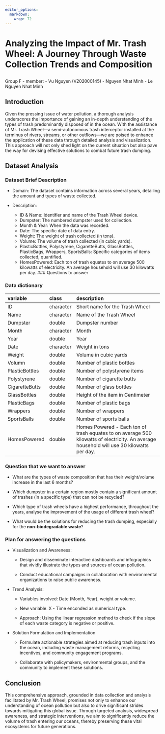 ```yaml
---
editor_options: 
  markdown: 
    wrap: 72
---
```


# Analyzing the Impact of Mr. Trash Wheel: A Journey Through Waste Collection Trends and Composition

## 

Group F - member: - Vu Nguyen (V202000145) - Nguyen Nhat Minh - Le
Nguyen Nhat Minh

## Introduction

Given the pressing issue of water pollution, a thorough analysis
underscores the importance of gaining an in-depth understanding of the
types of trash predominantly disposed of in the ocean. With the
assistance of Mr. Trash Wheel—a semi-autonomous trash interceptor
installed at the terminus of rivers, streams, or other outflows—we are
poised to enhance the application of these data through detailed
analysis and visualization. This approach will not only shed light on
the current situation but also pave the way for devising effective
solutions to combat future trash dumping.

## Dataset Analysis

### Dataset Brief Description

-   Domain: The dataset contains information across several years,
    detailing the amount and types of waste collected.

-   Description:

    -   ID & Name: Identifier and name of the Trash Wheel device.
    -   Dumpster: The numbered dumpster used for collection.
    -   Month & Year: When the data was recorded.
    -   Date: The specific date of data entry.
    -   Weight: The weight of trash collected (in tons).
    -   Volume: The volume of trash collected (in cubic yards).
    -   PlasticBottles, Polystyrene, CigaretteButts, GlassBottles,
        PlasticBags, Wrappers, SportsBalls: Specific categories of items
        collected, quantified.
    -   HomesPowered: Each ton of trash equates to on average 500
        kilowatts of electricity. An average household will use 30
        kilowatts per day. \### Questions to answer

### Data dictionary

| variable       | class     | description                                                                                                                               |
|:---------------|:----------|:------------------------------------------------------------------------------------------------------------------------------------------|
| ID             | character | Short name for the Trash Wheel                                                                                                            |
| Name           | character | Name of the Trash Wheel                                                                                                                   |
| Dumpster       | double    | Dumpster number                                                                                                                           |
| Month          | character | Month                                                                                                                                     |
| Year           | double    | Year                                                                                                                                      |
| Date           | character | Weight in tons                                                                                                                            |
| Weight         | double    | Volume in cubic yards                                                                                                                     |
| Volumn         | double    | Number of plastic bottles                                                                                                                 |
| PlasticBottles | double    | Number of polystyrene items                                                                                                               |
| Polystyrene    | double    | Number of cigarette butts                                                                                                                 |
| CigaretteButts | double    | Number of glass bottles                                                                                                                   |
| GlassBottles   | double    | Height of the item in Centimeter                                                                                                          |
| PlasticBags    | double    | Number of plastic bags                                                                                                                    |
| Wrappers       | double    | Number of wrappers                                                                                                                        |
| SportsBalls    | double    | Number of sports balls                                                                                                                    |
| HomesPowered   | double    | Homes Powered - Each ton of trash equates to on average 500 kilowatts of electricity. An average household will use 30 kilowatts per day. |

### Question that we want to answer

-   What are the types of waste composition that has their weight/volume
    increase in the last 6 months?

-   Which dumpster in a certain region mostly contain a significant
    amount of trashes (in a specific type) that can not be recycled?

-   Which type of trash wheels have a highest performance, throughout
    the years, analyse the improvement of the usage of different trash
    wheel?

-   What would be the solutions for reducing the trash dumping,
    especially for the **non-biodegradable waste**?

### Plan for answering the questions

-   Visualization and Awareness:

    -   Design and disseminate interactive dashboards and infographics
        that vividly illustrate the types and sources of ocean
        pollution.

    -   Conduct educational campaigns in collaboration with
        environmental organizations to raise public awareness.

-   Trend Analysis:

    -   Variables involved: Date (Month, Year), weight or volume.

    -   New variable: X - Time enconded as numerical type.

    -   Approach: Using the linear regression method to check if the
        slope of each waste category is negative or positive.

-   Solution Formulation and Implementation

    -   Formulate actionable strategies aimed at reducing trash inputs
        into the ocean, including waste management reforms, recycling
        incentives, and community engagement programs.

    -   Collaborate with policymakers, environmental groups, and the
        community to implement these solutions.

## Conclusion

This comprehensive approach, grounded in data collection and analysis
facilitated by Mr. Trash Wheel, promises not only to enhance our
understanding of ocean pollution but also to drive significant strides
towards mitigating this global issue. Through targeted analysis,
widespread awareness, and strategic interventions, we aim to
significantly reduce the volume of trash entering our oceans, thereby
preserving these vital ecosystems for future generations.
